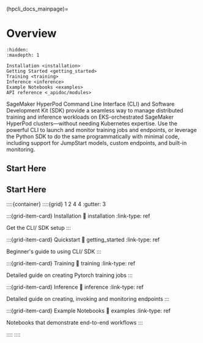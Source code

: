 (hpcli_docs_mainpage)=

# Overview

```{toctree}
:hidden:
:maxdepth: 1

Installation <installation>
Getting Started <getting_started>
Training <training>
Inference <inference>
Example Notebooks <examples>
API reference <_apidoc/modules>
```

SageMaker HyperPod Command Line Interface (CLI) and Software Development Kit (SDK) provide a seamless way to manage distributed training and inference workloads on EKS-orchestrated SageMaker HyperPod clusters—without needing Kubernetes expertise. Use the powerful CLI to launch and monitor training jobs and endpoints, or leverage the Python SDK to do the same programmatically with minimal code, including support for JumpStart models, custom endpoints, and built-in monitoring.

## Start Here

## Start Here

::::{container}
::::{grid} 1 2 4 4
:gutter: 3

:::{grid-item-card} Installation
:link: installation
:link-type: ref

Get the CLI/ SDK setup
:::

:::{grid-item-card} Quickstart
:link: getting_started
:link-type: ref

Beginner's guide to using CLI/ SDK
:::

:::{grid-item-card} Training
:link: training
:link-type: ref

Detailed guide on creating Pytorch training jobs
:::

:::{grid-item-card} Inference
:link: inference
:link-type: ref

Detailed guide on creating, invoking and monitoring endpoints
:::

:::{grid-item-card} Example Notebooks
:link: examples
:link-type: ref

Notebooks that demonstrate end-to-end workflows
:::

::::
::::

